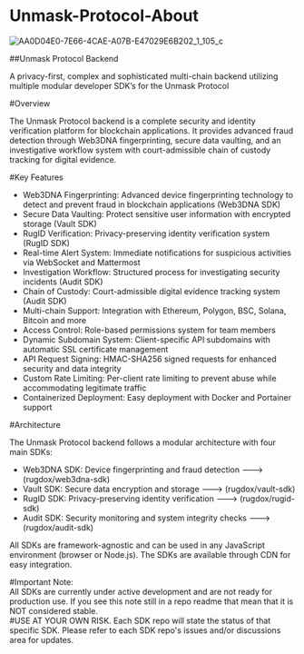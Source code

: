 # Unmask-Protocol-About


![AA0D04E0-7E66-4CAE-A07B-E47029E6B202_1_105_c](https://github.com/user-attachments/assets/f993936a-df8a-4322-994b-414a953e3dc9)

##Unmask Protocol Backend

A privacy-first,  complex and sophisticated multi-chain backend utilizing multiple modular developer SDK’s for the Unmask Protocol

#Overview

The Unmask Protocol backend is a complete security and identity verification platform for blockchain applications. It provides advanced fraud detection through Web3DNA fingerprinting, secure data vaulting, and an investigative workflow system with court-admissible chain of custody tracking for digital evidence.


#Key Features

- Web3DNA Fingerprinting: Advanced device fingerprinting technology to detect and prevent fraud in blockchain applications (Web3DNA SDK)
- Secure Data Vaulting: Protect sensitive user information with encrypted storage (Vault SDK)
- RugID Verification: Privacy-preserving identity verification system (RugID SDK)
- Real-time Alert System: Immediate notifications for suspicious activities via WebSocket and Mattermost
- Investigation Workflow: Structured process for investigating security incidents (Audit SDK)
- Chain of Custody: Court-admissible digital evidence tracking system (Audit SDK)
- Multi-chain Support: Integration with Ethereum, Polygon, BSC, Solana, Bitcoin and more
- Access Control: Role-based permissions system for team members
- Dynamic Subdomain System: Client-specific API subdomains with automatic SSL certificate management
- API Request Signing: HMAC-SHA256 signed requests for enhanced security and data integrity
- Custom Rate Limiting: Per-client rate limiting to prevent abuse while accommodating legitimate traffic
- Containerized Deployment: Easy deployment with Docker and Portainer support


#Architecture

The Unmask Protocol backend follows a modular architecture with four main SDKs:

- Web3DNA SDK: Device fingerprinting and fraud detection       --->     (rugdox/web3dna-sdk)
- Vault SDK: Secure data encryption and storage                --->     (rugdox/vault-sdk)
- RugID SDK: Privacy-preserving identity verification          --->     (rugdox/rugid-sdk)
- Audit SDK: Security monitoring and system integrity checks   --->     (rugdox/audit-sdk)

All SDKs are framework-agnostic and can be used in any JavaScript environment (browser or Node.js). The SDKs are available through CDN for easy integration.

#Important Note:  
All SDKs are currently under active development and are not ready for production use.  If you see this note still in a repo readme that mean that it is NOT considered stable.  
#USE AT YOUR OWN RISK.
Each SDK repo will state the status of that specific SDK.  Please refer to each SDK repo's issues and/or discussions area for updates.
